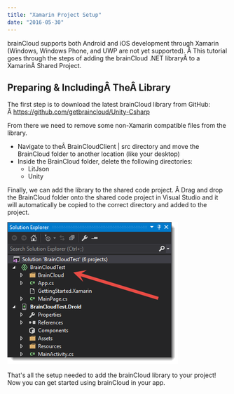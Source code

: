 ```yaml
---
title: "Xamarin Project Setup"
date: "2016-05-30"
---
```


brainCloud supports both Android and iOS development through Xamarin (Windows, Windows Phone, and UWP are not yet supported). Â This tutorial goes through the steps of adding the brainCloud .NET libraryÂ to a XamarinÂ Shared Project.

## Preparing & IncludingÂ TheÂ Library

The first step is to download the latest brainCloud library from GitHub: Â https://github.com/getbraincloud/Unity-Csharp

From there we need to remove some non-Xamarin compatible files from the library.

- Navigate to theÂ BrainCloudClient | src directory and move the BrainCloud folder to another location (like your desktop)
- Inside the BrainCloud folder, delete the following directories:
    - LitJson
    - Unity

Finally, we can add the library to the shared code project. Â Drag and drop the BrainCloud folder onto the shared code project in Visual Studio and it will automatically be copied to the correct directory and added to the project.

[![xamarinDocAddToProject](images/xamarinDocAddToProject.png)](images/xamarinDocAddToProject.png)

That's all the setup needed to add the brainCloud library to your project! Now you can get started using brainCloud in your app.
